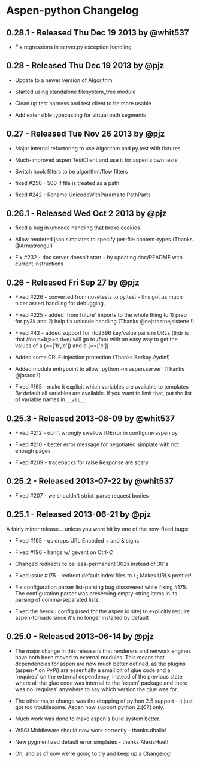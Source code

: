 Aspen-python Changelog
======================

0.28.1 - Released Thu Dec 19 2013 by @whit537
---------------------------------------------

* Fix regressions in server.py exception handling

0.28 - Released Thu Dec 19 2013 by @pjz
-----------------------------------------

* Update to a newer version of Algorithm

* Started using standalone filesystem_tree module

* Clean up test harness and test client to be more usable

* Add extensible typecasting for virtual path segments

0.27 - Released Tue Nov 26 2013 by @pjz
-----------------------------------------

* Major internal refactoring to use Algorithm and py.test with fixtures

* Much-improved aspen TestClient and use it for aspen's own tests

* Switch hook filters to be algorithm/flow filters

* fixed #250 - 500 if file is treated as a path

* fixed #242 - Rename UnicodeWithParams to PathParts

0.26.1 - Released Wed Oct 2 2013 by @pjz
----------------------------------------

* fixed a bug in unicode handling that broke cookies

* Allow rendered json simplates to specify per-file content-types (Thanks @ArmstrongJ!) 

* Fix #232 - doc server doesn't start - by updating doc/README with current instructions

0.26 - Released Fri Sep 27 by @pjz
----------------------------------

* Fixed #226 - converted from nosetests to py.test - this got us much
  nicer assert handling for debugging.

* Fixed #225 - added 'from future' imports to the whole thing to 1) prep
  for py3k and 2) help fix unicode handling (Thanks @nejstastnejsistene !)

* Fixed #42 - added support for rfc2396 key/value pairs in URLs (tl;dr is
  that /foo;a=b;a=c;d=e/ will go to /foo/ with an easy way to get the values
  of a (==['b','c']) and d (==['e'])

* Added some CRLF-injection protection (Thanks Berkay Aydin!)

* Added module entrypoint to allow 'python -m aspen.server' (Thanks @jaraco !)

* Fixed #165 - make it explicit which variables are available to templates
  By default all variables are available.  If you want to limit that, put
  the list of variable names in `__all__`


0.25.3 - Released 2013-08-09 by @whit537
----------------------------------------

* Fixed #212 - don't wrongly swallow IOError in configure-aspen.py

* Fixed #210 - better error message for negotiated simplate with not enough 
  pages

* Fixed #209 - tracebacks for raise Response are scary


0.25.2 - Released 2013-07-22 by @whit537
----------------------------------------

* Fixed #207 - we shouldn't strict_parse request bodies


0.25.1 - Released 2013-06-21 by @pjz
------------------------------------

A fairly minor release... unless you were hit by one of the now-fixed bugs:

* Fixed #195 - qs drops URL Encoded + and & signs

* Fixed #196 - hangs w/ gevent on Ctrl-C

* Changed redirects to be less-permanent 302s instead of 301s

* Fixed issue #175 - redirect default index files to / ; 
  Makes URLs prettier!

* Fix configuration parser list-parsing bug discovered while fixing #175. 
  The configuration parser was preserving empty-string items in its
  parsing of comma-separated lists.

* Fixed the heroku config (used for the aspen.io site) to explicitly require
  aspen-tornado since it's no longer installed by default


0.25.0 - Released 2013-06-14 by @pjz
------------------------------------

* The major change in this release is that renderers and network engines
  have both been moved to external modules.  This means that dependencies
  for aspen are now much better defined, as the plugins (aspen-* on PyPi)
  are essentially a small bit of glue code and a 'requires' on the external
  dependency, instead of the previous state where all the glue code was
  internal to the 'aspen' package and there was no 'requires' anywhere to
  say which version the glue was for.

* The other major change was the dropping of python 2.5 support - it just
  got too troublesome. Aspen now support python 2.[67] only.

* Much work was done to make aspen's build system better.

* WSGI Middleware should now work correctly - thanks dhalia!

* New pygmentized default error simplates - thanks AlexisHuet!

* Oh, and as of now we're going to try and keep up a Changelog!


